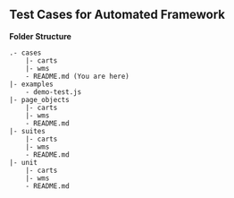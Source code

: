 ## Test Cases for Automated Framework

**Folder Structure** 


    .- cases
        |- carts  
        |- wms
        - README.md (You are here)
    |- examples
        - demo-test.js
    |- page_objects
        |- carts  
        |- wms
        - README.md 
    |- suites
        |- carts  
        |- wms
        - README.md 
    |- unit 
        |- carts  
        |- wms
        - README.md 
    
